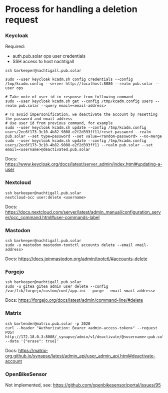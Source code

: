 # Process for handling a deletion request

### Keycloak

Required:

- auth.pub.solar ops user credentials
- SSH access to host nachtigall

```
ssh barkeeper@nachtigall.pub.solar

sudo --user keycloak kcadm.sh config credentials --config /tmp/kcadm.config --server http://localhost:8080 --realm pub.solar --user ops

# Take note of user id in response from following command
sudo --user keycloak kcadm.sh get --config /tmp/kcadm.config users --realm pub.solar --query email=<email-address>

# To avoid impersonification, we deactivate the account by resetting the password and email address
# Use user id from previous command, for example
sudo --user keycloak kcadm.sh update --config /tmp/kcadm.config users/2ec6f173-3c10-4b82-9808-e2f2d393ff11/reset-password --realm pub.solar --set type=password --set value=<random-password> --no-merge
sudo --user keycloak kcadm.sh update --config /tmp/kcadm.config users/2ec6f173-3c10-4b82-9808-e2f2d393ff11 --realm pub.solar --set email=<username>@deactivated.pub.solar
```

Docs: https://www.keycloak.org/docs/latest/server_admin/index.html#updating-a-user

### Nextcloud

```
ssh barkeeper@nachtigall.pub.solar
nextcloud-occ user:delete <username>
```

Docs: https://docs.nextcloud.com/server/latest/admin_manual/configuration_server/occ_command.html#user-commands-label

### Mastodon

```
ssh barkeeper@nachtigall.pub.solar
sudo -u mastodon mastodon-tootctl accounts delete --email <mail-address>
```

Docs: https://docs.joinmastodon.org/admin/tootctl/#accounts-delete

### Forgejo

```
ssh barkeeper@nachtigall.pub.solar
sudo -u gitea gitea admin user delete --config /var/lib/forgejo/custom/conf/app.ini --purge --email <mail-address>
```

Docs: https://forgejo.org/docs/latest/admin/command-line/#delete

### Matrix

```
ssh bartender@matrix.pub.solar -p 2020
curl --header "Authorization: Bearer <admin-access-token>" --request POST http://172.18.0.3:8008/_synapse/admin/v1/deactivate/@<username>:pub.solar --data '{"erase": true}'
```

Docs: https://matrix-org.github.io/synapse/latest/admin_api/user_admin_api.html#deactivate-account

### OpenBikeSensor

Not implemented, see: https://github.com/openbikesensor/portal/issues/95

